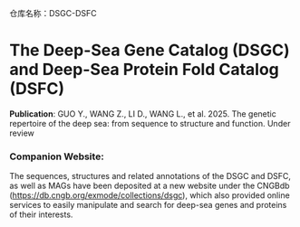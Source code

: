 仓库名称：DSGC-DSFC

# The Deep-Sea Gene Catalog (DSGC) and Deep-Sea Protein Fold Catalog (DSFC)

**Publication**: GUO Y., WANG Z., LI D., WANG L., et al. 2025. The genetic repertoire of the deep sea: from sequence to structure and function. Under review

### Companion Website:
The sequences, structures and related annotations of the DSGC and DSFC, as well as MAGs have been deposited at a new website under the CNGBdb (https://db.cngb.org/exmode/collections/dsgc), which also provided online services to easily manipulate and search for deep-sea genes and proteins of their interests.
